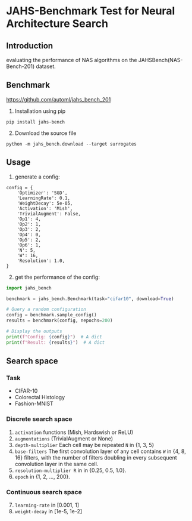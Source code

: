 # JAHS-Benchmark Test for Neural Architecture Search

## Introduction

evaluating the performance of NAS algorithms on the JAHSBench(NAS-Bench-201) dataset.

## Benchmark

https://github.com/automl/jahs_bench_201


1. Installation using pip

```
pip install jahs-bench
```

2. Download the source file

```
python -m jahs_bench.download --target surrogates
```

## Usage

1. generate a config:

```
config = {
    'Optimizer': 'SGD',
    'LearningRate': 0.1,
    'WeightDecay': 5e-05,
    'Activation': 'Mish',
    'TrivialAugment': False,
    'Op1': 4,
    'Op2': 1,
    'Op3': 2,
    'Op4': 0,
    'Op5': 2,
    'Op6': 1,
    'N': 5,
    'W': 16,
    'Resolution': 1.0,
}
```

2. get the performance of the config:

```python
import jahs_bench

benchmark = jahs_bench.Benchmark(task="cifar10", download=True)

# Query a random configuration
config = benchmark.sample_config()
results = benchmark(config, nepochs=200)

# Display the outputs
print(f"Config: {config}")  # A dict
print(f"Result: {results}")  # A dict
```


## Search space

### Task

- CIFAR-10
- Colorectal Histology
- Fashion-MNIST

### Discrete search space

1. `activation` functions (Mish, Hardswish or ReLU)
2. `augmentations` (TrivialAugment or None)
3. `depth-multiplier` Each cell may be repeated `N` in {1, 3, 5}
4. `base-filters` The first convolution layer of any cell contains `W` in {4, 8, 16} filters, with the number of filters doubling in every subsequent convolution layer in the same cell.
5. `resolution-multiplier R` in in {0.25, 0.5, 1.0}.
6. `epoch` in {1, 2, ..., 200}.

### Continuous search space

7. `learning-rate` in [0.001, 1]
8. `weight-decay` in [1e-5, 1e-2]
